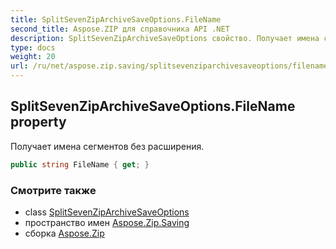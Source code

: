 ```yaml
---
title: SplitSevenZipArchiveSaveOptions.FileName
second_title: Aspose.ZIP для справочника API .NET
description: SplitSevenZipArchiveSaveOptions свойство. Получает имена сегментов без расширения.
type: docs
weight: 20
url: /ru/net/aspose.zip.saving/splitsevenziparchivesaveoptions/filename/
---
```

## SplitSevenZipArchiveSaveOptions.FileName property

Получает имена сегментов без расширения.

```csharp
public string FileName { get; }
```

### Смотрите также

* class [SplitSevenZipArchiveSaveOptions](../)
* пространство имен [Aspose.Zip.Saving](../../splitsevenziparchivesaveoptions/)
* сборка [Aspose.Zip](../../../)


